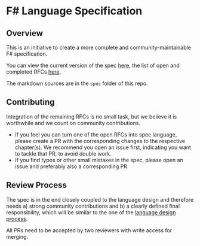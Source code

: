 # F# Language Specification

## Overview

This is an initiative to create a more complete and community-maintainable F# specification.

You can view the current version of the spec [here](https://fsharp.github.io/fslang-spec/), the list of open and completed RFCs [here](https://fsharp.github.io/fslang-spec/rfc-status/).

The markdown sources are in the `spec` folder of this repo.

## Contributing

Integration of the remaining RFCs is no small task, but we believe it is worthwhile and we count on community contributions.

- If you feel you can turn one of the open RFCs into spec language, please create a PR with the corresponding changes to the respective chapter(s). We recommend you open an issue first, indicating you want to tackle that PR, to avoid double work.
- If you find typos or other small mistakes in the spec, please open an issue and preferably also a corresponding PR.


## Review Process

The spec is in the end closely coupled to the language design and therefore needs a) strong community contributions and b) a clearly defined final responsibility, which will be similar to the one of the [language design process](https://github.com/fsharp/fslang-design?tab=readme-ov-file#who-is-in-charge).

All PRs need to be accepted by two reviewers with write access for merging.

